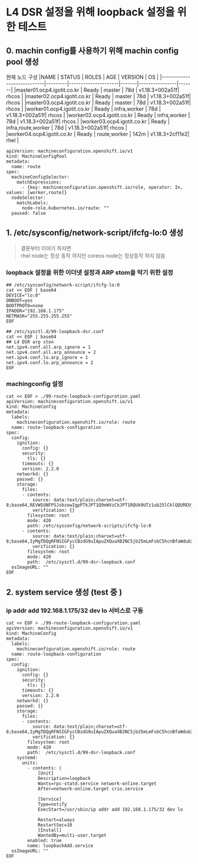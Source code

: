 # L4 DSR 설정을 위해 loopback 설정을 위한 테스트 


## 0. machin config를 사용하기 위해 machin config pool 생성 

현재 노드 구성 
|NAME                        | STATUS  |  ROLES              | AGE   | VERSION        | OS    |
|----------------------------|---------|---------------------|-------|----------------|-------|
|master01.ocp4.igotit.co.kr  | Ready   | master              | 78d   | v1.18.3+002a51f| rhcos |
|master02.ocp4.igotit.co.kr  | Ready   | master              | 78d   | v1.18.3+002a51f| rhcos |
|master03.ocp4.igotit.co.kr  | Ready   | master              | 78d   | v1.18.3+002a51f| rhcos |
|worker01.ocp4.igotit.co.kr  | Ready   | infra,worker        | 78d   | v1.18.3+002a51f| rhcos |
|worker02.ocp4.igotit.co.kr  | Ready   | infra,worker        | 78d   | v1.18.3+002a51f| rhcos |
|worker03.ocp4.igotit.co.kr  | Ready   | infra,route,worker  | 78d   | v1.18.3+002a51f| rhcos |
|worker04.ocp4.igotit.co.kr  | Ready   | route,worker        | 142m  | v1.18.3+2cf11e2| rhel  |


```
apiVersion: machineconfiguration.openshift.io/v1
kind: MachineConfigPool
metadata:
  name: route
spec:
  machineConfigSelector:
    matchExpressions:
      - {key: machineconfiguration.openshift.io/role, operator: In, values: [worker,route]}
  nodeSelector:
    matchLabels:
      node-role.kubernetes.io/route: ""
  paused: false
```

## 1. /etc/sysconfig/network-script/ifcfg-lo:0 생성 
> 결론부터 이야기 하자면 <br>
> rhel node는 정상 동작 하지만 coreos node는 정상동작 하지 않음 

### loopback 설정을 위한 이더넷 설정과 ARP stom을 막기 위한 설정 

```
## /etc/sysconfig/network-script/ifcfg-lo:0
cat << EOF | base64
DEVICE="lo:0"
ONBOOT=yes
BOOTPROTO=none
IPADDR="192.168.1.175"
NETMASK="255.255.255.255"
EOF

## /etc/sysctl.d/99-loopback-dsr.conf
cat << EOF | base64
## L4 DSR arp ston 
net.ipv4.conf.all.arp_ignore = 1
net.ipv4.conf.all.arp_announce = 2
net.ipv4.conf.lo.arp_ignore = 1
net.ipv4.conf.lo.arp_announce = 2
EOF

```

### machingconfig 설정 

```
cat << EOF > ./99-route-loopback-configuration.yaml
apiVersion: machineconfiguration.openshift.io/v1
kind: MachineConfig
metadata:
  labels:
    machineconfiguration.openshift.io/role: route
  name: route-loopback-configuration
spec:
  config:
    ignition:
      config: {}
      security:
        tls: {}
      timeouts: {}
      version: 2.2.0
    networkd: {}
    passwd: {}
    storage:
      files:
      - contents:
          source: data:text/plain;charset=utf-8;base64,REVWSUNFPSJsbzowIgpPTkJPT1Q9eWVzCkJPT1RQUk9UTz1ub25lCklQQUREUj0iMTkyLjE2OC4xLjE3NSIKTkVUTUFTSz0iMjU1LjI1NS4yNTUuMjU1Igo=
          verification: {}
        filesystem: root
        mode: 420
        path: /etc/sysconfig/network-scripts/ifcfg-lo:0
      - contents:
          source: data:text/plain;charset=utf-8;base64,IyMgTDQgRFNSIGFycCBzdG9uIApuZXQuaXB2NC5jb25mLmFsbC5hcnBfaWdub3JlID0gMQpuZXQuaXB2NC5jb25mLmFsbC5hcnBfYW5ub3VuY2UgPSAyCm5ldC5pcHY0LmNvbmYubG8uYXJwX2lnbm9yZSA9IDEKbmV0LmlwdjQuY29uZi5sby5hcnBfYW5ub3VuY2UgPSAyCg==
          verification: {}
        filesystem: root
        mode: 420
        path:  /etc/sysctl.d/99-dsr-loopback.conf
  osImageURL: ""
EOF
```

## 2. system service 생성 (test 중 )

### ip addr add 192.168.1.175/32 dev lo  서비스로 구동 

```
cat << EOF > ./99-route-loopback-configuration.yaml
apiVersion: machineconfiguration.openshift.io/v1
kind: MachineConfig
metadata:
  labels:
    machineconfiguration.openshift.io/role: route
  name: route-loopback-configuration
spec:
  config:
    ignition:
      config: {}
      security:
        tls: {}
      timeouts: {}
      version: 2.2.0
    networkd: {}
    passwd: {}
    storage:
      files:
      - contents:
          source: data:text/plain;charset=utf-8;base64,IyMgTDQgRFNSIGFycCBzdG9uIApuZXQuaXB2NC5jb25mLmFsbC5hcnBfaWdub3JlID0gMQpuZXQuaXB2NC5jb25mLmFsbC5hcnBfYW5ub3VuY2UgPSAyCm5ldC5pcHY0LmNvbmYubG8uYXJwX2lnbm9yZSA9IDEKbmV0LmlwdjQuY29uZi5sby5hcnBfYW5ub3VuY2UgPSAyCg==
          verification: {}
        filesystem: root
        mode: 420
        path:  /etc/sysctl.d/99-dsr-loopback.conf
    systemd:
      units:
        - contents: |
            [Unit]
            Description=loopback
            Wants=rpc-statd.service network-online.target 
            After=network-online.target crio.service

            [Service]
            Type=notify
            ExecStart=/usr/sbin/ip addr add 192.168.1.175/32 dev lo

            Restart=always
            RestartSec=10
            [Install]
            WantedBy=multi-user.target
        enabled: true
        name: loopbackAdd.service
  osImageURL: ""
EOF
```
